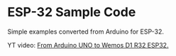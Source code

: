 # ESP-32 Sample Code

Simple examples converted from Arduino for ESP-32.

YT video: [From Arduino UNO to Wemos D1 R32 ESP32.](https://youtu.be/5DSnanaKh-k)
